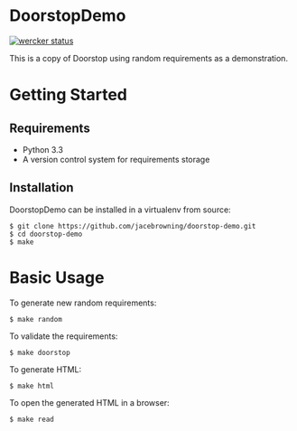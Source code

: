 DoorstopDemo
============

[![wercker status](https://app.wercker.com/status/25748caabe06f84fe4ec2c9866b04a50/m/master "wercker status")](https://app.wercker.com/project/bykey/25748caabe06f84fe4ec2c9866b04a50)

This is a copy of Doorstop using random requirements as a demonstration.


Getting Started
===============

Requirements
------------

-   Python 3.3
-   A version control system for requirements storage


Installation
------------

DoorstopDemo can be installed in a virtualenv from source:

    $ git clone https://github.com/jacebrowning/doorstop-demo.git
    $ cd doorstop-demo
    $ make



Basic Usage
===========

To generate new random requirements:

    $ make random

To validate the requirements:

    $ make doorstop

To generate HTML:

    $ make html

To open the generated HTML in a browser:

    $ make read

